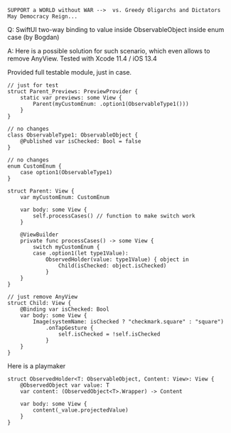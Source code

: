 ```
SUPPORT a WORLD without WAR -->  vs. Greedy Oligarchs and Dictators
May Democracy Reign... 
```

Q: SwiftUI two-way binding to value inside ObservableObject inside enum case (by Bogdan)

A: Here is a possible solution for such scenario, which even allows to remove AnyView. Tested with Xcode 11.4 / iOS 13.4

Provided full testable module, just in case.

```
// just for test
struct Parent_Previews: PreviewProvider {
    static var previews: some View {
        Parent(myCustomEnum: .option1(ObservableType1()))
    }
}

// no changes
class ObservableType1: ObservableObject {
    @Published var isChecked: Bool = false
}

// no changes
enum CustomEnum {
    case option1(ObservableType1)
}

struct Parent: View {
    var myCustomEnum: CustomEnum

    var body: some View {
        self.processCases() // function to make switch work
    }

	@ViewBuilder
    private func processCases() -> some View {
        switch myCustomEnum {
        case .option1(let type1Value):
            ObservedHolder(value: type1Value) { object in
                Child(isChecked: object.isChecked)
            }
    }
}

// just remove AnyView
struct Child: View {
    @Binding var isChecked: Bool
    var body: some View {
        Image(systemName: isChecked ? "checkmark.square" : "square")
            .onTapGesture {
                self.isChecked = !self.isChecked
            }
    }
}
```

Here is a playmaker

```
struct ObservedHolder<T: ObservableObject, Content: View>: View {
    @ObservedObject var value: T
    var content: (ObservedObject<T>.Wrapper) -> Content

    var body: some View {
        content(_value.projectedValue)
    }
}
```
